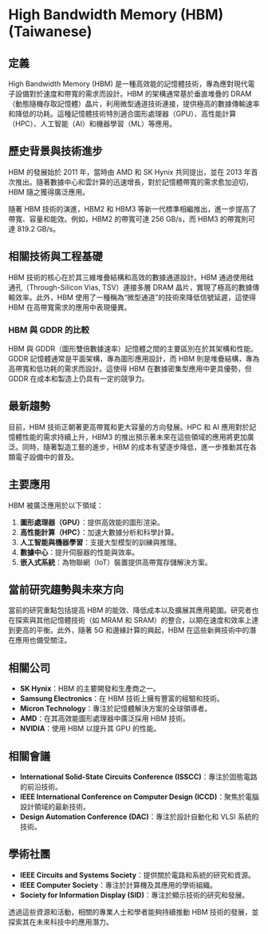 # High Bandwidth Memory (HBM) (Taiwanese)

## 定義
High Bandwidth Memory (HBM) 是一種高效能的記憶體技術，專為應對現代電子設備對於速度和帶寬的需求而設計。HBM 的架構通常基於垂直堆疊的 DRAM（動態隨機存取記憶體）晶片，利用微型通道技術連接，提供極高的數據傳輸速率和降低的功耗。這種記憶體技術特別適合圖形處理器（GPU）、高性能計算（HPC）、人工智能（AI）和機器學習（ML）等應用。

## 歷史背景與技術進步
HBM 的發展始於 2011 年，當時由 AMD 和 SK Hynix 共同提出，並在 2013 年首次推出。隨著數據中心和雲計算的迅速增長，對於記憶體帶寬的需求愈加迫切，HBM 隨之獲得廣泛應用。

隨著 HBM 技術的演進，HBM2 和 HBM3 等新一代標準相繼推出，進一步提高了帶寬、容量和能效。例如，HBM2 的帶寬可達 256 GB/s，而 HBM3 的帶寬則可達 819.2 GB/s。

## 相關技術與工程基礎
HBM 技術的核心在於其三維堆疊結構和高效的數據通道設計。HBM 通過使用硅通孔（Through-Silicon Vias, TSV）連接多層 DRAM 晶片，實現了極高的數據傳輸效率。此外，HBM 使用了一種稱為“微型通道”的技術來降低信號延遲，這使得 HBM 在高帶寬需求的應用中表現優異。

### HBM 與 GDDR 的比較
HBM 與 GDDR（圖形雙倍數據速率）記憶體之間的主要區別在於其架構和性能。GDDR 記憶體通常是平面架構，專為圖形應用設計，而 HBM 則是堆疊結構，專為高帶寬和低功耗的需求而設計。這使得 HBM 在數據密集型應用中更具優勢，但 GDDR 在成本和製造上仍具有一定的競爭力。

## 最新趨勢
目前，HBM 技術正朝著更高帶寬和更大容量的方向發展。HPC 和 AI 應用對於記憶體性能的需求持續上升，HBM3 的推出預示著未來在這些領域的應用將更加廣泛。同時，隨著製造工藝的進步，HBM 的成本有望逐步降低，進一步推動其在各類電子設備中的普及。

## 主要應用
HBM 被廣泛應用於以下領域：

1. **圖形處理器（GPU）**：提供高效能的圖形渲染。
2. **高性能計算（HPC）**：加速大數據分析和科學計算。
3. **人工智能與機器學習**：支援大型模型的訓練與推理。
4. **數據中心**：提升伺服器的性能與效率。
5. **嵌入式系統**：為物聯網（IoT）裝置提供高帶寬存儲解決方案。

## 當前研究趨勢與未來方向
當前的研究重點包括提高 HBM 的能效、降低成本以及擴展其應用範圍。研究者也在探索與其他記憶體技術（如 MRAM 和 SRAM）的整合，以期在速度和效率上達到更高的平衡。此外，隨著 5G 和邊緣計算的興起，HBM 在這些新興技術中的潛在應用也備受關注。

## 相關公司
- **SK Hynix**：HBM 的主要開發和生產商之一。
- **Samsung Electronics**：在 HBM 技術上擁有豐富的經驗和技術。
- **Micron Technology**：專注於記憶體解決方案的全球領導者。
- **AMD**：在其高效能圖形處理器中廣泛採用 HBM 技術。
- **NVIDIA**：使用 HBM 以提升其 GPU 的性能。

## 相關會議
- **International Solid-State Circuits Conference (ISSCC)**：專注於固態電路的前沿技術。
- **IEEE International Conference on Computer Design (ICCD)**：聚焦於電腦設計領域的最新技術。
- **Design Automation Conference (DAC)**：專注於設計自動化和 VLSI 系統的技術。

## 學術社團
- **IEEE Circuits and Systems Society**：提供關於電路和系統的研究和資源。
- **IEEE Computer Society**：專注於計算機及其應用的學術組織。
- **Society for Information Display (SID)**：專注於顯示技術的研究和發展。

透過這些資源和活動，相關的專業人士和學者能夠持續推動 HBM 技術的發展，並探索其在未來科技中的應用潛力。